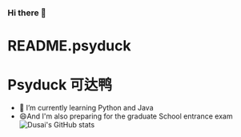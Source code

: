 ### Hi there 👋
# README.psyduck
# Psyduck 可达鸭
- 🌱 I’m currently learning  Python and Java
- 😄And I'm also preparing for the graduate School entrance exam
![Dusai's GitHub stats](https://github-readme-stats.vercel.app/api?username=Psyduck025)

<!--
**Psyduck025/Psyduck025** is a ✨ _special_ ✨ repository because its `README.md` (this file) appears on your GitHub profile.

Here are some ideas to get you started:

- 🔭 I’m currently working on ...
- 🌱 I’m currently learning ...
- 👯 I’m looking to collaborate on ...
- 🤔 I’m looking for help with ...
- 💬 Ask me about ...
- 📫 How to reach me: ...
- 😄 Pronouns: ...
- ⚡ Fun fact: ...
-->
